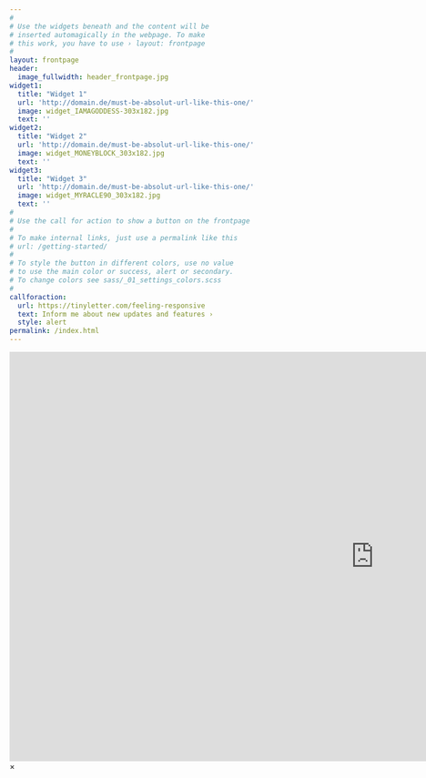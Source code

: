 ```yaml
---
#
# Use the widgets beneath and the content will be
# inserted automagically in the webpage. To make
# this work, you have to use › layout: frontpage
#
layout: frontpage
header:
  image_fullwidth: header_frontpage.jpg
widget1:
  title: "Widget 1"
  url: 'http://domain.de/must-be-absolut-url-like-this-one/'
  image: widget_IAMAGODDESS-303x182.jpg
  text: ''
widget2:
  title: "Widget 2"
  url: 'http://domain.de/must-be-absolut-url-like-this-one/'
  image: widget_MONEYBLOCK_303x182.jpg
  text: ''
widget3:
  title: "Widget 3"
  url: 'http://domain.de/must-be-absolut-url-like-this-one/'
  image: widget_MYRACLE90_303x182.jpg
  text: ''
#
# Use the call for action to show a button on the frontpage
#
# To make internal links, just use a permalink like this
# url: /getting-started/
#
# To style the button in different colors, use no value
# to use the main color or success, alert or secondary.
# To change colors see sass/_01_settings_colors.scss
#
callforaction:
  url: https://tinyletter.com/feeling-responsive
  text: Inform me about new updates and features ›
  style: alert
permalink: /index.html
---
```

<div id="videoModal" class="reveal-modal large" data-reveal="">
  <div class="flex-video widescreen vimeo" style="display: block;">
    <iframe width="1280" height="720" src="https://www.youtube.com/embed/3b5zCFSmVvU" frameborder="0" allowfullscreen></iframe>
  </div>
  <a class="close-reveal-modal">&#215;</a>
</div>
